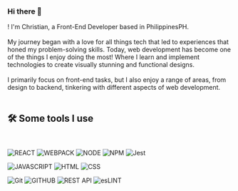 ### Hi there 👋

! I'm Christian, a Front-End Developer based in PhilippinesPH.
</br>
</br>
My journey began with a love for all things tech that led to experiences that honed my problem-solving skills. Today, web development has become one of the things I enjoy doing the most! Where I learn and implement technologies to create visually stunning and functional designs.
</br>
</br>
I primarily focus on front-end tasks, but I also enjoy a range of areas, from design to backend, tinkering with different aspects of web development.
</br>
</br>

<h2> 🛠 Some tools I use </h2>
</br>

![REACT](https://img.shields.io/badge/REACT-?style=for-the-badge&logo=react&logoColor=66dbfb#212121)
![WEBPACK](https://img.shields.io/badge/WEBPACK-?style=for-the-badge&logo=Webpack&logoColor=99d5f9#212121)
![NODE](https://img.shields.io/badge/NODE-?style=for-the-badge&logo=node.js&logoColor=90c853#212121)
![NPM](https://img.shields.io/badge/NPM-white?style=for-the-badge&logo=npm&logoColor=cd3e3d)
![Jest](https://img.shields.io/badge/Jest-413d3e?style=for-the-badge&logo=Jest&logoColor=%23C21325)

![JAVASCRIPT](https://img.shields.io/badge/JAVASCRIPT-413d3e?style=for-the-badge&logo=JavaScript&logoColor=%23F7DF1E)
![HTML](https://img.shields.io/badge/HTML-white?style=for-the-badge&logo=HTML5&logoColor=E34F26)
![CSS](https://img.shields.io/badge/CSS-3fc0ff?style=for-the-badge&logo=CSS3&logoColor=%231572B6)

![Git](https://img.shields.io/badge/GIT-?style=for-the-badge&logo=Git&logoColor=e84e31#212121)
![GITHUB](https://img.shields.io/badge/GITHUB-white?style=for-the-badge&logo=GitHub&logoColor=%23181717)
![REST API](https://img.shields.io/badge/REST_API-09b7e7?style=for-the-badge)
![esLINT](https://img.shields.io/badge/esLINT-0d0d1f?style=for-the-badge&logo=ESLint&logoColor=%234B32C3)


<!--
**ctdc0208/ctdc0208** is a ✨ _special_ ✨ repository because its `README.md` (this file) appears on your GitHub profile.

Here are some ideas to get you started:

- 🔭 I’m currently working on ...
- 🌱 I’m currently learning ...
- 👯 I’m looking to collaborate on ...
- 🤔 I’m looking for help with ...
- 💬 Ask me about ...
- 📫 How to reach me: ...
- 😄 Pronouns: ...
- ⚡ Fun fact: ...
-->
